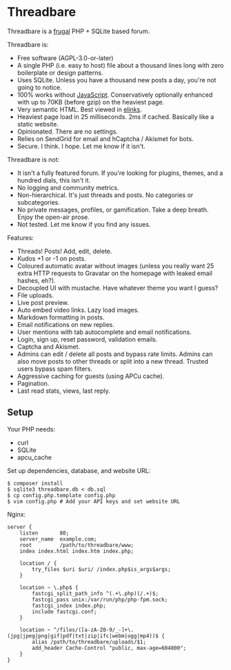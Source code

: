 # Threadbare

Threadbare is a [frugal](https://idlewords.com/talks/website_obesity.htm) PHP + SQLite based forum.

Threadbare is:

 - Free software (AGPL-3.0-or-later)
 - A single PHP (i.e. easy to host) file about a thousand lines long with zero boilerplate or design patterns.
 - Uses SQLite. Unless you have a thousand new posts a day, you're not going to notice.
 - 100% works without [JavaScript](https://tonsky.me/blog/js-bloat/). Conservatively optionally enhanced with up to 70KB (before gzip) on the heaviest page.
 - Very semantic HTML. Best viewed in [elinks](https://thinkmoult.com/using-elinks-browse-web.html).
 - Heaviest page load in 25 milliseconds. 2ms if cached. Basically like a static website.
 - Opinionated. There are no settings.
 - Relies on SendGrid for email and hCaptcha / Akismet for bots.
 - Secure. I think. I hope. Let me know if it isn't.

Threadbare is not:

 - It isn't a fully featured forum. If you're looking for plugins, themes, and a hundred dials, this isn't it.
 - No logging and community metrics.
 - Non-hierarchical. It's just threads and posts. No categories or subcategories.
 - No private messages, profiles, or gamification. Take a deep breath. Enjoy the open-air prose.
 - Not tested. Let me know if you find any issues.

Features:

 - Threads! Posts! Add, edit, delete.
 - Kudos +1 or -1 on posts.
 - Coloured automatic avatar without images (unless you really want 25 extra HTTP requests to Gravatar on the homepage with leaked email hashes, eh?).
 - Decoupled UI with mustache. Have whatever theme you want I guess?
 - File uploads.
 - Live post preview.
 - Auto embed video links. Lazy load images.
 - Markdown formatting in posts.
 - Email notifications on new replies.
 - User mentions with tab autocomplete and email notifications.
 - Login, sign up, reset password, validation emails.
 - Captcha and Akismet.
 - Admins can edit / delete all posts and bypass rate limits. Admins can also move posts to other threads or split into a new thread. Trusted users bypass spam filters.
 - Aggressive caching for guests (using APCu cache).
 - Pagination.
 - Last read stats, views, last reply.

## Setup

Your PHP needs:

 - curl
 - SQLite
 - apcu\_cache

Set up dependencies, database, and website URL:

```
$ composer install
$ sqlite3 threadbare.db < db.sql
$ cp config.php.template config.php
$ vim config.php # Add your API keys and set website URL
```

Nginx:

```
server {
    listen       80;
    server_name  example.com;
    root         /path/to/threadbare/www;
    index index.html index.htm index.php;

    location / {
        try_files $uri $uri/ /index.php$is_args$args;
    }

    location ~ \.php$ {
        fastcgi_split_path_info ^(.+\.php)(/.+)$;
        fastcgi_pass unix:/var/run/php/php-fpm.sock;
        fastcgi_index index.php;
        include fastcgi.conf;
    }

    location ~ ^/files/([a-zA-Z0-9/_-]+\.(jpg|jpeg|png|gif|pdf|txt|zip|ifc|webm|ogg|mp4))$ {
        alias /path/to/threadbare/uploads/$1;
        add_header Cache-Control "public, max-age=604800";
    }
}
```
